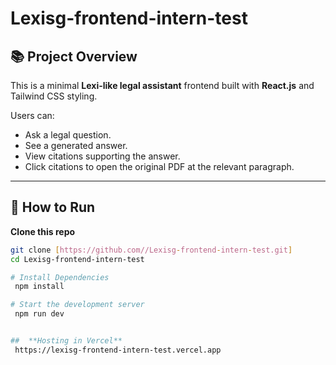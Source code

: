 # Lexisg-frontend-intern-test

## 📚 Project Overview

This is a minimal **Lexi-like legal assistant** frontend built with **React.js** and Tailwind CSS styling.

Users can:
- Ask a legal question.
- See a generated answer.
- View citations supporting the answer.
- Click citations to open the original PDF at the relevant paragraph.

---

## 🚀 How to Run

 **Clone this repo**

   ```bash
   git clone [https://github.com//Lexisg-frontend-intern-test.git]
   cd Lexisg-frontend-intern-test

# Install Dependencies
    npm install

# Start the development server
    npm run dev


##  **Hosting in Vercel**
    https://lexisg-frontend-intern-test.vercel.app

